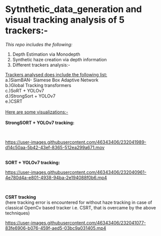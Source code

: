# Sytnthetic_data_generation and visual tracking analysis of 5 trackers:-

<i>This repo includes the following:</i><br/>
1. Depth Estimation via Monodepth<br/>
2. Synthetic haze creation via depth information<br/>
3. Different trackers analysis:-<br/>

<u>Trackers analysed does include the following list:</u><br/>
a.)SiamBAN- Siamese Box Adaptive Network<br/>
b.)Global Tracking transformers<br/>
c.)SoRT + YOLOv7<br/>
d.)StrongSort + YOLOv7<br/>
e.)CSRT<br/>
<br/>
<u>Here are some visualizations:-</u><br/>
<br/>
<b>StrongSORT + YOLOv7 tracking:</b><br/>


<br/>

https://user-images.githubusercontent.com/46343406/232041989-d14c50aa-5b42-43ef-8365-512ea299a671.mov






<br/>
<b>SORT + YOLOv7 tracking:</b><br/>

https://user-images.githubusercontent.com/46343406/232040961-4e780d4a-e801-4938-94ba-2e194088f0b6.mp4

<br/>

<b>CSRT tracking</b><br/>(here tracking error is encountered for without haze tracking in case of classical OpenCv based tracker i.e. CSRT, that is overcame by the above techniques)<br/>


https://user-images.githubusercontent.com/46343406/232041077-83fe6906-b076-459f-aed5-03bc9a031405.mp4


